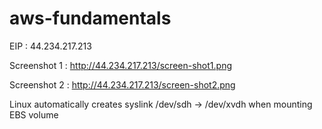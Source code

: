 # aws-fundamentals

EIP : 44.234.217.213

Screenshot 1 : http://44.234.217.213/screen-shot1.png

Screenshot 2 : http://44.234.217.213/screen-shot2.png

Linux automatically creates syslink /dev/sdh -> /dev/xvdh when mounting EBS volume
